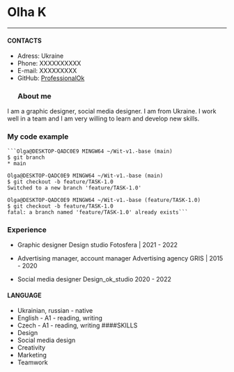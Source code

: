 # Olha K
____
#### CONTACTS
+ Adress: Ukraine
+ Phone: XXXXXXXXXX
+ E-mail: XXXXXXXXX
+ GitHub: [ProfessionalOk](https://github.com/ProfessionalOk)
  <br>
  ### About me
I am a graphic designer, social media designer.
I am from Ukraine.
I work well in a team and I am very willing to learn and develop new skills.
<br>
### My code example
````
```Olga@DESKTOP-QADC0E9 MINGW64 ~/Wit-v1.-base (main)
$ git branch
* main

Olga@DESKTOP-QADC0E9 MINGW64 ~/Wit-v1.-base (main)
$ git checkout -b feature/TASK-1.0
Switched to a new branch 'feature/TASK-1.0'

Olga@DESKTOP-QADC0E9 MINGW64 ~/Wit-v1.-base (feature/TASK-1.0)
$ git checkout -b feature/TASK-1.0
fatal: a branch named 'feature/TASK-1.0' already exists```
````
### Experience
+ Graphic designer
Design studio Fotosfera | 2021 - 2022

+ Advertising manager, account manager
Advertising agency GRIS | 2015 - 2020
+ Social media designer
Design_ok_studio 2020 - 2022
#### LANGUAGE
- Ukrainian, russian - native 
- English - A1 - reading, writing
- Czech - A1 - reading, writing
####SKILLS
- Design
- Social media design
- Creativity
- Marketing
- Teamwork